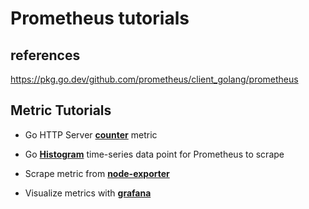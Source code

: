 # Prometheus tutorials

## references

<https://pkg.go.dev/github.com/prometheus/client_golang/prometheus>

## Metric Tutorials

- Go HTTP Server **[counter](./counter/go-server-metrics.md)** metric

- Go **[Histogram](./histogram/histogram.md)** time-series data point for Prometheus to scrape
- Scrape metric from **[node-exporter](../volumes/go/tutorials/prometheus/node-exporter/node-exporter.md)**

- Visualize metrics with **[grafana](./counter/visualizing_metrics_using_grafana.md)**

